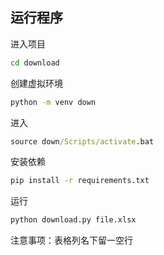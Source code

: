 ## 运行程序

进入项目

```cmd
cd download
```

创建虚拟环境

```cmd
python -m venv down
```

进入

```cmd
source down/Scripts/activate.bat
```

安装依赖

```cmd
pip install -r requirements.txt
```

运行

```cmd
python download.py file.xlsx
```

注意事项：表格列名下留一空行